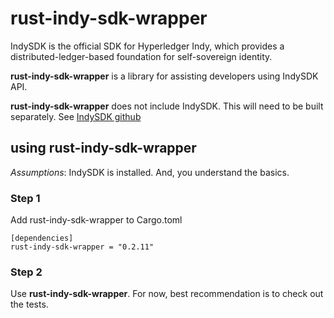 # rust-indy-sdk-wrapper

IndySDK is the official SDK for Hyperledger Indy, which provides a distributed-ledger-based foundation for self-sovereign identity. 

**rust-indy-sdk-wrapper** is a library for assisting developers using IndySDK API.   

**rust-indy-sdk-wrapper** does not include IndySDK.  This will need to be built separately.  See [IndySDK github](https://github.com/hyperledger/indy-sdk)

## using rust-indy-sdk-wrapper

*Assumptions*: IndySDK is installed.  And, you understand the basics.

### Step 1
Add rust-indy-sdk-wrapper to Cargo.toml

```
[dependencies]
rust-indy-sdk-wrapper = "0.2.11"
```

### Step 2
Use **rust-indy-sdk-wrapper**.   For now, best recommendation is to check out the tests.

